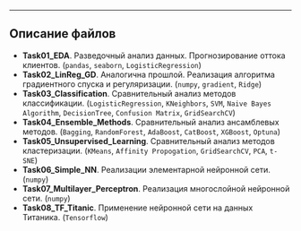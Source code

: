 ---
## Описание файлов

- **Task01_EDA**. Разведочный анализ данных. Прогнозирование оттока клиентов. (`pandas`, `seaborn`, `LogisticRegression`)
- **Task02_LinReg_GD**. Аналогична прошлой. Реализация алгоритма градиентного спуска и регуляризации. (`numpy`, `gradient`, `Ridge`)
- **Task03_Classification**. Сравнительный анализ методов классификации. (`LogisticRegression`, `KNeighbors`, `SVM`, `Naive Bayes Algorithm`, `DecisionTree`, `Confusion Matrix`, `GridSearchCV`)
- **Task04_Ensemble_Methods**. Сравнительный анализ ансамблевых методов. (`Bagging`, `RandomForest`, `AdaBoost`, `CatBoost`, `XGBoost`, `Optuna`)
- **Task05_Unsupervised_Learning**. Сравнительный анализ методов кластеризации. (`KMeans`, `Affinity Propogation`, `GridSearchCV`, `PCA`, `t-SNE`)
- **Task06_Simple_NN**. Реализации элементарной нейронной сети. (`numpy`)
- **Task07_Multilayer_Perceptron**. Реализация многослойной нейронной сети. (`numpy`)
- **Task08_TF_Titanic**. Применение нейронной сети на данных Титаника. (`Tensorflow`)
